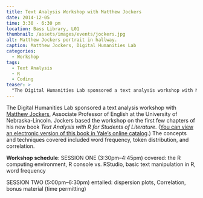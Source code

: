 ```yaml
---
title: Text Analysis Workshop with Matthew Jockers
date: 2014-12-05
time: 3:30 - 6:30 pm
location: Bass Library, L01
thumbnail: /assets/images/events/jockers.jpg
alt: Matthew Jockers portrait in hallway.
caption: Matthew Jockers, Digital Humanities Lab
categories:
  - Workshop
tags:
  - Text Analysis
  - R
  - Coding
teaser: >
  "The Digital Humanities Lab sponsored a text analysis workshop with Matthew Jockers, Associate Professor of English at the University of Nebraska-Lincoln. Jockers based the workshop on the first few..."
---
```


The Digital Humanities Lab sponsored a text analysis workshop with [Matthew Jockers](http://www.matthewjockers.net/), Associate Professor of English at the University of Nebraska-Lincoln. Jockers based the workshop on the first few chapters of his new book *Text Analysis with R for Students of Literature*. ([You can view an electronic version of this book in Yale’s online catalog](http://hdl.handle.net/10079/bibid/12161582).) The concepts and techniques covered included word frequency, token distribution, and correlation.

**Workshop schedule**:
SESSION ONE (3:30pm–4:45pm) covered: the R computing environment, R console vs. RStudio, basic text manipulation in R, word frequency

SESSION TWO (5:00pm–6:30pm) entailed: dispersion plots, Correlation, bonus material (time permitting)
